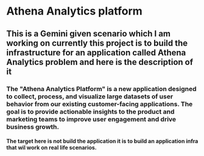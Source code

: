 # Athena Analytics platform 
## This is a Gemini given scenario which I am working on currently this project is to build the infrastructure for an application called Athena Analytics problem and here is the description of it 
### The "Athena Analytics Platform" is a new application designed to collect, process, and visualize large datasets of user behavior from our existing customer-facing applications. The goal is to provide actionable insights to the product and marketing teams to improve user engagement and drive business growth.
#### The target here is not build the application it is to build an application infra that wil work on real life scenarios.